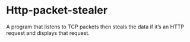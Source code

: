 # Http-packet-stealer
A program that listens to TCP packets then steals the data if it’s an HTTP request and displays that request.
